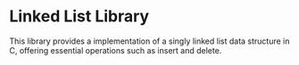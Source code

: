 # Linked List Library

This library provides a implementation of a singly linked list data structure in C, offering essential operations such as insert and delete.
